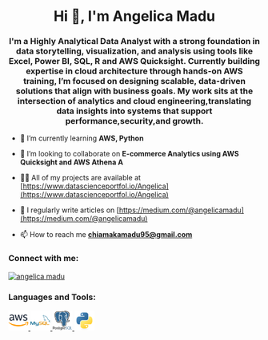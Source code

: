 <h1 align="center">Hi 👋, I'm Angelica Madu</h1>
<h3 align="center">I'm a Highly Analytical Data Analyst with a strong foundation in data storytelling, visualization, and analysis using tools like Excel, Power BI, SQL, R and AWS Quicksight. Currently building expertise in cloud architecture through hands-on AWS training, I’m focused on designing scalable, data-driven solutions that align with business goals. My work sits at the intersection of analytics and cloud engineering,translating data insights into systems that support performance,security,and growth.</h3>

- 🌱 I’m currently learning **AWS, Python**

- 👯 I’m looking to collaborate on **E-commerce Analytics using AWS Quicksight and AWS Athena A**

- 👨‍💻 All of my projects are available at [https://www.datascienceportfol.io/Angelica](https://www.datascienceportfol.io/Angelica)

- 📝 I regularly write articles on [https://medium.com/@angelicamadu](https://medium.com/@angelicamadu)

- 📫 How to reach me **chiamakamadu95@gmail.com**

<h3 align="left">Connect with me:</h3>
<p align="left">
<a href="https://linkedin.com/in/angelica madu" target="blank"><img align="center" src="https://raw.githubusercontent.com/rahuldkjain/github-profile-readme-generator/master/src/images/icons/Social/linked-in-alt.svg" alt="angelica madu" height="30" width="40" /></a>
</p>

<h3 align="left">Languages and Tools:</h3>
<p align="left"> <a href="https://aws.amazon.com" target="_blank" rel="noreferrer"> <img src="https://raw.githubusercontent.com/devicons/devicon/master/icons/amazonwebservices/amazonwebservices-original-wordmark.svg" alt="aws" width="40" height="40"/> </a> <a href="https://www.mysql.com/" target="_blank" rel="noreferrer"> <img src="https://raw.githubusercontent.com/devicons/devicon/master/icons/mysql/mysql-original-wordmark.svg" alt="mysql" width="40" height="40"/> </a> <a href="https://www.postgresql.org" target="_blank" rel="noreferrer"> <img src="https://raw.githubusercontent.com/devicons/devicon/master/icons/postgresql/postgresql-original-wordmark.svg" alt="postgresql" width="40" height="40"/> </a> <a href="https://www.python.org" target="_blank" rel="noreferrer"> <img src="https://raw.githubusercontent.com/devicons/devicon/master/icons/python/python-original.svg" alt="python" width="40" height="40"/> </a> </p>


